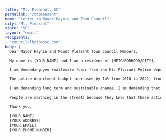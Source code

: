 ```yaml
---
title: "Mt. Pleasant, SC"
permalink: "/mtpleasant"
name: "Letter to Mayor Haynie and Town Council"
city: "Mt. Pleasant"
state: "SC"
layout: "email"
recipients:
- "councilclk@tompsc.com"
body: |-
  Dear Mayor Haynie and Mount Pleasant Town Council Members,
  
  My name is [YOUR NAME] and I am a resident of [NEIGHBORHOOD/CITY].
  
  I am demanding you reallocate funds from the Mt. Pleasant Police department and invest them into social services that would directly improve the well-being of Mt. Pleasant citizens.
  
  The police department budget increased by 14% from 2018 to 2021, from $15,188,275 to $17,253,001. That money could be better spent on supporting affordable housing, educational opportunities, healthcare, and community outreach programs that are more successful at promoting safe and stable communities than law enforcement. I demand more aggressive financial support be directed to those areas.
  
  I am demanding long term and sustainable change. I am demanding that the town of Mt. Pleasant’s budget be better spent on quality of life for all. In particular, for those in our Black, Indigenous, and Brown communities, who are more than likely to be directly affected by police brutality and violence. I also urge the Mount Pleasant Town Council to enact legislation that holds police accountable and to overturn policies that allow police to engage in unlawful behavior with impunity.
  
  People are marching in the streets because they know that these actions will result in a healthier, more just society. I implore you to please listen to the needs of your constituents and take immediate action to address their concerns. Can I count on you to consider an alternative budget that puts a focus on social service programs?
  
  Thank you,
  
  [YOUR NAME]
  [YOUR ADDRESS]
  [YOUR EMAIL]
  [YOUR PHONE NUMBER]
---
```


